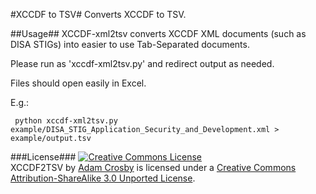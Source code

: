#XCCDF to TSV#
Converts XCCDF to TSV.

##Usage##
XCCDF-xml2tsv converts XCCDF XML documents (such as DISA STIGs) into easier to use Tab-Separated documents.

Please run as 'xccdf-xml2tsv.py' <filename> and redirect output as needed.

Files should open easily in Excel.

E.g.:

     python xccdf-xml2tsv.py example/DISA_STIG_Application_Security_and_Development.xml > example/output.tsv


###License###
<a rel="license" href="http://creativecommons.org/licenses/by-sa/3.0/deed.en_US"><img alt="Creative Commons License" style="border-width:0" src="http://i.creativecommons.org/l/by-sa/3.0/80x15.png" /></a><br /><span xmlns:dct="http://purl.org/dc/terms/" href="http://purl.org/dc/dcmitype/Text" property="dct:title" rel="dct:type">XCCDF2TSV</span> by <a xmlns:cc="http://creativecommons.org/ns#" href="https://github.com/adamcrosby/xccdf2tsv" property="cc:attributionName" rel="cc:attributionURL">Adam Crosby</a> is licensed under a <a rel="license" href="http://creativecommons.org/licenses/by-sa/3.0/deed.en_US">Creative Commons Attribution-ShareAlike 3.0 Unported License</a>.
